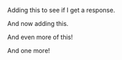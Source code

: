 Adding this to see if I get a response.

And now adding this.

And even more of this!

And one more!
